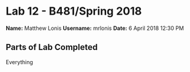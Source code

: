 # Lab 12 - B481/Spring 2018

**Name:** Matthew Lonis
**Username:** mrlonis
**Date:** 6 April 2018 12:30 PM

## Parts of Lab Completed

Everything
